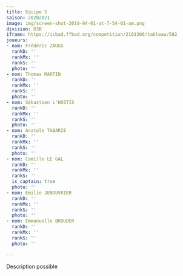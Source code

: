 ```yaml
---
title: Equipe 5
saison: 20202021
image: img/screen-shot-2019-04-01-at-7-54-01-am.png
division: D3B
iframe: https://icbad.ffbad.org/competition/2101306/tableau/582
joueurs:
- nom: Frédéric ZAUGG
  rankD: ''
  rankMx: ''
  rankS: ''
  photo: ''
- nom: Thomas MARTIN
  rankD: ''
  rankMx: ''
  rankS: ''
  photo: ''
- nom: Sébastien L'HOSTIS
  rankD: ''
  rankMx: ''
  rankS: ''
  photo: ''
- nom: Anatole TABARIE
  rankD: ''
  rankMx: ''
  rankS: ''
  photo: ''
- nom: Camille LE GAL
  rankD: ''
  rankMx: ''
  rankS: ''
  is_captain: true
  photo: ''
- nom: Emilie JENOUVRIER
  rankD: ''
  rankMx: ''
  rankS: ''
  photo: ''
- nom: Emmanuelle BROUDER
  rankD: ''
  rankMx: ''
  rankS: ''
  photo: ''

---
```

Description possible